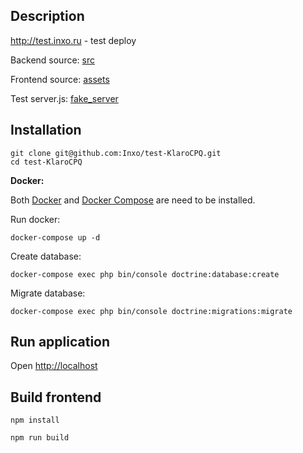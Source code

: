 
## Description

http://test.inxo.ru - test deploy

Backend source: [src](/src)

Frontend source: [assets](/assets)

Test server.js: [fake_server](/fake_server)

## Installation

```
git clone git@github.com:Inxo/test-KlaroCPQ.git
cd test-KlaroCPQ
```

**Docker:**

Both [Docker](https://docs.docker.com/install/) and [Docker Compose](https://docs.docker.com/compose/install/) are need to be installed.

Run docker:

`docker-compose up -d`

Create database:

`docker-compose exec php bin/console doctrine:database:create`

Migrate database:

`docker-compose exec php bin/console doctrine:migrations:migrate`

## Run application

Open [http://localhost](http://localhost)

## Build frontend

`npm install`

`npm run build`